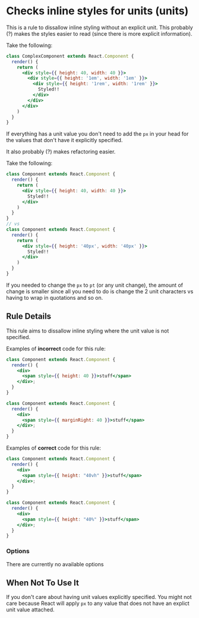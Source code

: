 # Checks inline styles for units (units)

This is a rule to dissallow inline styling without an explicit unit. This probably (?) makes the styles easier to read (since there is more explicit information). 

Take the following:
```jsx
class ComplexComponent extends React.Component {
  render() {
    return (
      <div style={{ height: 40, width: 40 }}>
        <div style={{ height: '1em', width: '1em' }}>
          <div style={{ height: '1rem', width: '1rem' }}>
            Styled!!
          </div>
        </div>
      </div>
    )
  }
}
```
If everything has a unit value you don't need to add the `px` in your head for the values that don't have it explicitly specified.

It also probably (?) makes refactoring easier.

Take the following:
```jsx
class Component extends React.Component {
  render() {
    return (
      <div style={{ height: 40, width: 40 }}>
        Styled!!
      </div>
    )
  }
}
// vs
class Component extends React.Component {
  render() {
    return (
      <div style={{ height: '40px', width: '40px' }}>
        Styled!!
      </div>
    )
  }
}
```
If you needed to change the `px` to `pt` (or any unit change), the amount of change is smaller since all you need to do is change the 2 unit characters vs having to wrap in quotations and so on.




## Rule Details

This rule aims to dissallow inline styling where the unit value is not specified.

Examples of **incorrect** code for this rule:

```jsx
class Component extends React.Component {
  render() {
    <div>
      <span style={{ height: 40 }}>stuff</span>
    </div>;
  }
}
```

```jsx
class Component extends React.Component {
  render() {
    <div>
      <span style={{ marginRight: 40 }}>stuff</span>
    </div>;
  }
}
```


Examples of **correct** code for this rule:

```jsx
class Component extends React.Component {
  render() {
    <div>
      <span style={{ height: "40vh" }}>stuff</span>
    </div>;
  }
}
```

```jsx
class Component extends React.Component {
  render() {
    <div>
      <span style={{ height: "40%" }}>stuff</span>
    </div>;
  }
}
```

### Options

There are currently no available options

## When Not To Use It

If you don't care about having unit values explicitly specified. You might not care because React will apply `px` to any value that does not have an explict unit value attached.
